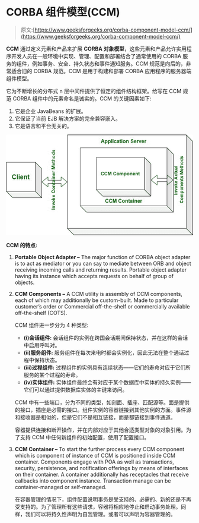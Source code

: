 # CORBA 组件模型(CCM)

> 原文:[https://www.geeksforgeeks.org/corba-component-model-ccm/](https://www.geeksforgeeks.org/corba-component-model-ccm/)

**CCM** 通过定义元素和产品来扩展 **CORBA 对象模型**，这些元素和产品允许实用程序开发人员在一般环境中实现、管理、配置和部署结合了通常使用的 CORBA 服务的组件，例如事务、安全、持久状态和事件通知服务。CCM 规范是向后的，非常适合旧的 CORBA 规范。CCM 是用于构建和部署 CORBA 应用程序的服务器端组件模型。

它为不断增长的分布式 n 层中间件提供了恒定的组件结构框架。给写在 CCM 规范 CORBA 组件中的元素命名是诚实的。CCM 的关键因素如下:

1.  它是企业 JavaBeans 的扩展。
2.  它保证了当前 EJB 解决方案的完全兼容嵌入。
3.  它是语言和平台无关的。

![](img/ff065ffb83b05cafcb9234f6d0a17090.png)

**CCM 的特点:**

1.  **Portable Object Adapter –**
    The major function of CORBA object adapter is to act as mediator or you can say to mediate between ORB and object receiving incoming calls and returning results. Portable object adapter having its instance which accepts requests on behalf of group of objects.
2.  **CCM Components –**
    A CCM utility is assembly of CCM components, each of which may additionally be custom-built. Made to particular customer’s order or Commercial off-the-shelf or commercially available off-the-shelf (COTS).

    CCM 组件进一步分为 4 种类型:

    *   **(i)会话组件:**
        会话组件的实例在跨国会话期间保持状态，并在这样的会话中启用呼叫对。
    *   **(ii)服务组件:**
        服务组件在每次来电时都会实例化，因此无法在整个通话过程中保持状态。
    *   **(iii)过程组件:**
        过程组件的实例具有连续状态——它们的寿命对应于它们所服务的某个过程的寿命。
    *   **(iv)实体组件:**
        实体组件最终会有对应于某个数据库中实体的持久实例——它们可以通过提供数据库实体的主键来访问。

    CCM 中有一些端口，分为不同的类型，如刻面、插座、匹配源等。面是提供的接口，插座是必需的接口。组件实例的容器链接到其他实例的方面。事件源和接收器是相似的，但是它们不是相互链接，而是都链接到事件通道。

    容器提供连接和断开操作，并在内部对应于其他合适类型对象的对象引用。为了支持 CCM 中任何新组件的初始配置，使用了配置接口。

3.  **CCM Container –**
    To start the further process every CCM component which is component of instance of CCM is positioned inside CCM container. Components engage with POA as well as transactions, security, persistence, and notification offerings by means of interfaces on their container. A container additionally has receptacles that receive callbacks into component instance. Transaction manage can be container-managed or self-managed.

    在容器管理的情况下，组件配置说明事务是受支持的、必需的、新的还是不再受支持的。为了管理所有这些请求，容器将相应地停止和启动事务处理。同样，我们可以将持久性声明为自我管理。或者可以声明为容器管理的。